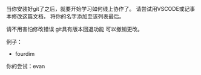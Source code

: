 当你安装好git了之后，就要开始学习如何线上协作了。
请尝试用VSCODE或记事本修改这篇文档，
将你的名字添加至该列表最后。

请不用害怕修改错误 git具有版本回退功能 可以撤销更改。

例子：
- fourdim

你的尝试：evan